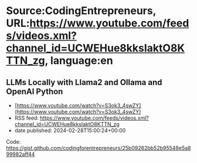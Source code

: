 # Source:CodingEntrepreneurs, URL:https://www.youtube.com/feeds/videos.xml?channel_id=UCWEHue8kksIaktO8KTTN_zg, language:en

## LLMs Locally with Llama2 and Ollama and OpenAI Python
 - [https://www.youtube.com/watch?v=S3ok3_4swZY](https://www.youtube.com/watch?v=S3ok3_4swZY)
 - RSS feed: https://www.youtube.com/feeds/videos.xml?channel_id=UCWEHue8kksIaktO8KTTN_zg
 - date published: 2024-02-28T15:00:24+00:00

Code: https://gist.github.com/codingforentrepreneurs/25b09262bb52b95548e5a899982aff44

